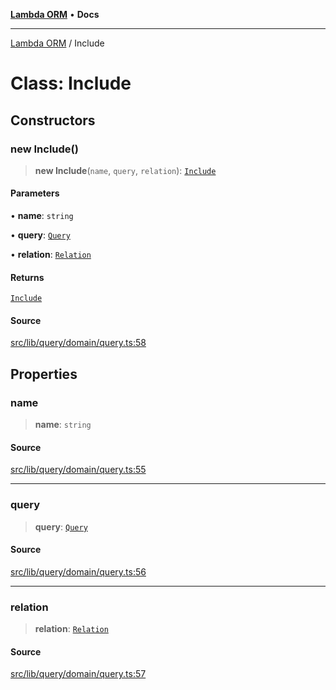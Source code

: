 [**Lambda ORM**](../README.md) • **Docs**

***

[Lambda ORM](../README.md) / Include

# Class: Include

## Constructors

### new Include()

> **new Include**(`name`, `query`, `relation`): [`Include`](Include.md)

#### Parameters

• **name**: `string`

• **query**: [`Query`](Query.md)

• **relation**: [`Relation`](../interfaces/Relation.md)

#### Returns

[`Include`](Include.md)

#### Source

[src/lib/query/domain/query.ts:58](https://github.com/lambda-orm/lambdaorm/blob/15952b17a2af20fc678f913dd5cbf226a467196b/src/lib/query/domain/query.ts#L58)

## Properties

### name

> **name**: `string`

#### Source

[src/lib/query/domain/query.ts:55](https://github.com/lambda-orm/lambdaorm/blob/15952b17a2af20fc678f913dd5cbf226a467196b/src/lib/query/domain/query.ts#L55)

***

### query

> **query**: [`Query`](Query.md)

#### Source

[src/lib/query/domain/query.ts:56](https://github.com/lambda-orm/lambdaorm/blob/15952b17a2af20fc678f913dd5cbf226a467196b/src/lib/query/domain/query.ts#L56)

***

### relation

> **relation**: [`Relation`](../interfaces/Relation.md)

#### Source

[src/lib/query/domain/query.ts:57](https://github.com/lambda-orm/lambdaorm/blob/15952b17a2af20fc678f913dd5cbf226a467196b/src/lib/query/domain/query.ts#L57)
